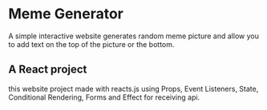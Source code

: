 # Meme Generator

A simple interactive website generates random meme picture and allow you to add text on the top of the picture or the bottom.

## A React project

this website project made with reacts.js using Props, Event Listeners, State, Conditional Rendering, Forms and Effect for receiving api.

<img src="https://i.imgur.com/oHoDkZ1.png" alt=""/>


